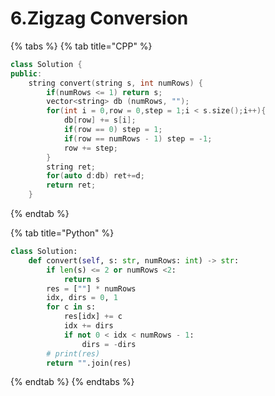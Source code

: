 # 6.Zigzag Conversion

{% tabs %}
{% tab title="CPP" %}
```cpp
class Solution {
public:
    string convert(string s, int numRows) {
        if(numRows <= 1) return s;
        vector<string> db (numRows, "");
        for(int i = 0,row = 0,step = 1;i < s.size();i++){
            db[row] += s[i];
            if(row == 0) step = 1;
            if(row == numRows - 1) step = -1;
            row += step;
        }
        string ret;
        for(auto d:db) ret+=d;
        return ret;
    }
```
{% endtab %}

{% tab title="Python" %}
```python
class Solution:
    def convert(self, s: str, numRows: int) -> str:
        if len(s) <= 2 or numRows <2:
            return s
        res = [""] * numRows
        idx, dirs = 0, 1
        for c in s:
            res[idx] += c
            idx += dirs
            if not 0 < idx < numRows - 1:
                dirs = -dirs
        # print(res)
        return "".join(res)
```
{% endtab %}
{% endtabs %}

